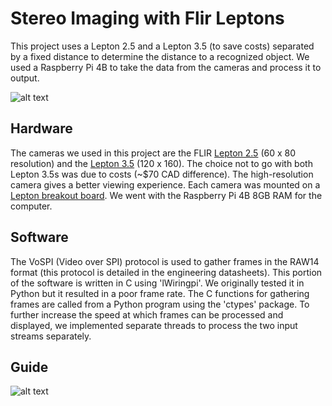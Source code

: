 # Stereo Imaging with Flir Leptons
This project uses a Lepton 2.5 and a Lepton 3.5 (to save costs) separated by a fixed distance to determine the distance to a recognized object. We used a Raspberry Pi 4B to take the data from the cameras and process it to output.


![alt text](https://github.com/dominikc21/stereo-thermal/images/stereo-thermal_device.heic?raw=true)


## Hardware
The cameras we used in this project are the FLIR [Lepton 2.5](https://www.digikey.ca/en/products/detail/flir-lepton/500-0763-01/6250105) (60 x 80 resolution) and the [Lepton 3.5](https://www.digikey.ca/en/products/detail/flir-lepton/500-0771-01/7606616) (120 x 160). The choice not to go with both Lepton 3.5s was due to costs (~$70 CAD difference). The high-resolution camera gives a better viewing experience. Each camera was mounted on a [Lepton breakout board](https://www.digikey.ca/en/products/detail/flir-lepton/250-0577-00/10385179). We went with the Raspberry Pi 4B 8GB RAM for the computer.

## Software
The VoSPI (Video over SPI) protocol is used to gather frames in the RAW14 format (this protocol is detailed in the engineering datasheets). This portion of the software is written in C using 'lWiringpi'. We originally tested it in Python but it resulted in a poor frame rate. The C functions for gathering frames are called from a Python program using the 'ctypes' package. To further increase the speed at which frames can be processed and displayed, we implemented separate threads to process the two input streams separately. 

## Guide


![alt text](https://github.com/dominikc21/stereo-thermal/images/detailed_wiring_diagram.png?raw=true)

